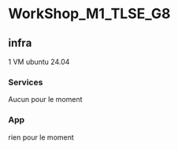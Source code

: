 # WorkShop_M1_TLSE_G8

## infra

1 VM ubuntu 24.04 

### Services

Aucun pour le moment

### App

rien pour le moment